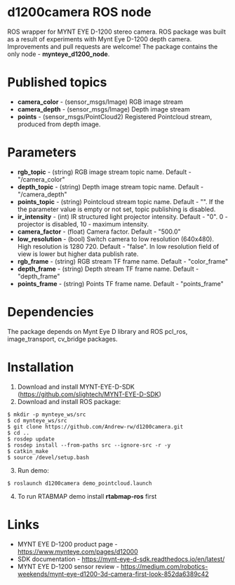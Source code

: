 # d1200camera ROS node
ROS wrapper for MYNT EYE D-1200 stereo camera.
ROS package was built as a result of experiments with Mynt Eye D-1200 depth camera. Improvements and pull requests are welcome!
The package contains the only node - **mynteye_d1200_node**. 

# Published topics

* **camera_color** - (sensor_msgs/Image) RGB image stream
* **camera_depth** - (sensor_msgs/Image) Depth image stream
* **points** - (sensor_msgs/PointCloud2) Registered Pointcloud stream, produced from depth image. 

# Parameters

* **rgb_topic** - (string) RGB image stream topic name. Default - "/camera_color"
* **depth_topic** - (string) Depth image stream topic name. Default - "/camera_depth"
* **points_topic** - (string) Pointcloud stream topic name. Default - "". If the the parameter value is empty or not set, topic publishing is disabled.
* **ir_intensity** - (int) IR structured light projector intensity. Default - "0". 0 - projector is disabled, 10 - maximum intensity.
* **camera_factor** - (float) Camera factor. Default - "500.0"
* **low_resolution** - (bool) Switch camera to low resolution (640x480). High resolution is 1280 720. Default - "false". In low resolution field of view is lower but higher data publish rate.
* **rgb_frame** - (string) RGB stream TF frame name. Default - "color_frame"
* **depth_frame** - (string) Depth stream TF frame name. Default - "depth_frame"
* **points_frame** - (string) Points TF frame name. Default - "points_frame"

# Dependencies
The package depends on Mynt Eye D library and ROS pcl_ros, image_transport, cv_bridge packages.

# Installation
1) Download and install MYNT-EYE-D-SDK (https://github.com/slightech/MYNT-EYE-D-SDK)
2) Download and install ROS package:
```
$ mkdir -p mynteye_ws/src
$ cd mynteye_ws/src
$ git clone https://github.com/Andrew-rw/d1200camera.git
$ cd ..
$ rosdep update
$ rosdep install --from-paths src --ignore-src -r -y
$ catkin_make
$ source /devel/setup.bash
```
3) Run demo:
```
$ roslaunch d1200camera demo_pointcloud.launch
```
4) To run RTABMAP demo install **rtabmap-ros** first 


# Links

* MYNT EYE D-1200 product page - https://www.mynteye.com/pages/d12000
* SDK documentation - https://mynt-eye-d-sdk.readthedocs.io/en/latest/
* MYNT EYE D-1200 sensor review - https://medium.com/robotics-weekends/mynt-eye-d1200-3d-camera-first-look-852da6389c42

